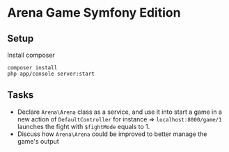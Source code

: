 Arena Game Symfony Edition
==========================


## Setup

Install composer

```
composer install
php app/console server:start
```

## Tasks

* Declare ``Arena\Arena`` class as a service, and use it into start a game in a new action of `DefaultController`
  for instance => `localhost:8000/game/1` launches the fight with `$fightMode` equals to 1.
* Discuss how ``Arena\Arena`` could be improved to better manage the game's output
